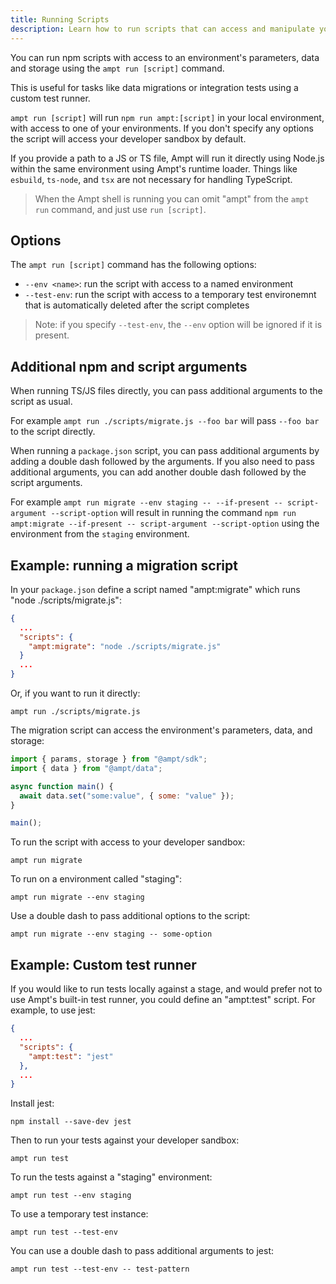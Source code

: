 ```yaml
---
title: Running Scripts
description: Learn how to run scripts that can access and manipulate your Ampt environments.
---
```


You can run npm scripts with access to an environment's parameters, data and storage using the `ampt run [script]` command.

This is useful for tasks like data migrations or integration tests using a custom test runner.

`ampt run [script]` will run `npm run ampt:[script]` in your local environment, with access to one of your environments. If you don't specify any options the script will access your developer sandbox by default.

If you provide a path to a JS or TS file, Ampt will run it directly using Node.js within the same environment using Ampt's runtime loader. Things like `esbuild`, `ts-node`, and `tsx` are not necessary for handling TypeScript.

> When the Ampt shell is running you can omit "ampt" from the `ampt run` command, and just use `run [script]`.

## Options

The `ampt run [script]` command has the following options:

- `--env <name>`: run the script with access to a named environment
- `--test-env`: run the script with access to a temporary test environemnt that is automatically deleted after the script completes

> Note: if you specify `--test-env`, the `--env` option will be ignored if it is present.

## Additional npm and script arguments

When running TS/JS files directly, you can pass additional arguments to the script as usual.

For example `ampt run ./scripts/migrate.js --foo bar` will pass `--foo bar` to the script directly.

When running a `package.json` script, you can pass additional arguments by adding a double dash followed by the arguments. If you also need to pass additional arguments, you can add another double dash followed by the script arguments.

For example `ampt run migrate --env staging -- --if-present -- script-argument --script-option` will result in running the command `npm run ampt:migrate --if-present -- script-argument --script-option` using the environment from the `staging` environment.

## Example: running a migration script

In your `package.json` define a script named "ampt:migrate" which runs "node ./scripts/migrate.js":

```json title="package.json", copy=false
{
  ...
  "scripts": {
    "ampt:migrate": "node ./scripts/migrate.js"
  }
  ...
}
```

Or, if you want to run it directly:

`ampt run ./scripts/migrate.js`

The migration script can access the environment's parameters, data, and storage:

```javascript title="migrate.js", copy=false
import { params, storage } from "@ampt/sdk";
import { data } from "@ampt/data";

async function main() {
  await data.set("some:value", { some: "value" });
}

main();
```

To run the script with access to your developer sandbox:

`ampt run migrate`

To run on a environment called "staging":

`ampt run migrate --env staging`

Use a double dash to pass additional options to the script:

`ampt run migrate --env staging -- some-option`

## Example: Custom test runner

If you would like to run tests locally against a stage, and would prefer not to use Ampt's built-in test runner, you could define an "ampt:test" script. For example, to use jest:

```json title="package.json", copy=false
{
  ...
  "scripts": {
    "ampt:test": "jest"
  },
  ...
}
```

Install jest:

`npm install --save-dev jest`

Then to run your tests against your developer sandbox:

`ampt run test`

To run the tests against a "staging" environment:

`ampt run test --env staging`

To use a temporary test instance:

`ampt run test --test-env`

You can use a double dash to pass additional arguments to jest:

`ampt run test --test-env -- test-pattern`
